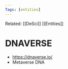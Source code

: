 ```yaml
---
Tags: [entities]
---
```

Related: [[DeSci]] [[Entities]]
# DNAVERSE
- https://dnaverse.io/
- Metaverse DNA